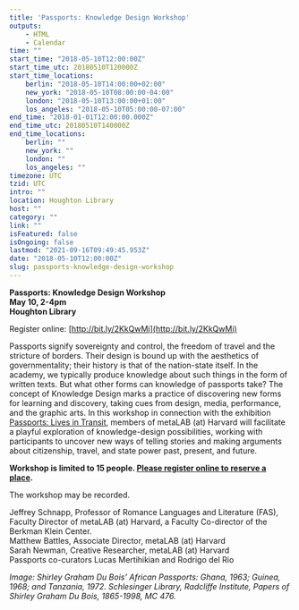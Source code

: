 ```yaml
---
title: 'Passports: Knowledge Design Workshop'
outputs:
    - HTML
    - Calendar
time: ""
start_time: "2018-05-10T12:00:00Z"
start_time_utc: 20180510T120000Z
start_time_locations:
    berlin: "2018-05-10T14:00:00+02:00"
    new_york: "2018-05-10T08:00:00-04:00"
    london: "2018-05-10T13:00:00+01:00"
    los_angeles: "2018-05-10T05:00:00-07:00"
end_time: "2018-01-01T12:00:00.000Z"
end_time_utc: 20180510T140000Z
end_time_locations:
    berlin: ""
    new_york: ""
    london: ""
    los_angeles: ""
timezone: UTC
tzid: UTC
intro: ""
location: Houghton Library
host: ""
category: ""
link: ""
isFeatured: false
isOngoing: false
lastmod: "2021-09-16T09:49:45.953Z"
date: "2018-05-10T12:00:00Z"
slug: passports-knowledge-design-workshop
---
```

**Passports: Knowledge Design Workshop**<br />
**May 10, 2-4pm**<br />
**Houghton Library**

Register online: [http://bit.ly/2KkQwMi](http://bit.ly/2KkQwMi)



Passports signify sovereignty and control, the freedom of travel and the stricture of borders. Their design is bound up with the aesthetics of governmentality; their history is that of the nation-state itself. In the academy, we typically produce knowledge about such things in the form of written texts. But what other forms can knowledge of passports take? The concept of Knowledge Design marks a practice of discovering new forms for learning and discovery, taking cues from design, media, performance, and the graphic arts. In this workshop in connection with the exhibition [Passports: Lives in Transit](http://houghton75.org/exhibitions-list/), members of metaLAB (at) Harvard will facilitate a playful exploration of knowledge-design possibilities, working with participants to uncover new ways of telling stories and making arguments about citizenship, travel, and state power past, present, and future.

**Workshop is limited to 15 people. [Please register online to reserve a place](http://bit.ly/2KkQwMi).**

The workshop may be recorded.

Jeffrey Schnapp, Professor of Romance Languages and Literature (FAS), Faculty Director of metaLAB (at) Harvard, a Faculty Co-director of the Berkman Klein Center.<br />
Matthew Battles, Associate Director, metaLAB (at) Harvard<br />
Sarah Newman, Creative Researcher, metaLAB (at) Harvard<br />
Passports co-curators Lucas Mertihikian and Rodrigo del Rio<br />

*Image: Shirley Graham Du Bois’ African Passports: Ghana, 1963; Guinea, 1968; and Tanzania, 1972. Schlesinger Library, Radcliffe Institute, Papers of Shirley Graham Du Bois, 1865-1998, MC 476.*